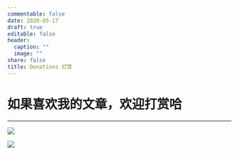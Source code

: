 ```yaml
---
commentable: false
date: 2020-05-17
draft: true
editable: false
header:
  caption: ""
  image: ""
share: false
title: Donations 打赏
---
```


# 如果喜欢我的文章，欢迎打赏哈

---


![](https://i.loli.net/2020/05/19/Ur8MWLhcS3pKQGZ.png)

![](https://i.loli.net/2020/05/19/BmGHegzPqR9nVLN.png)
